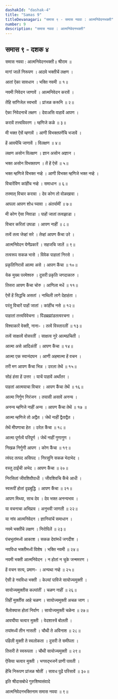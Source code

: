 ```yaml
---
dashakId: "dashak-4"
title: "Samas 9"
titleDevanagari: "समास ९ - समास नववा : आत्मनिवेदनभक्ती"
number: 9
description: "समास नववा : आत्मनिवेदनभक्ती"
---
```


## समास ९ - दशक ४

समास नववा : आत्मनिवेदनभक्ती॥ श्रीराम ॥

मागां जालें निरूपण । आठवे भक्तीचें लक्षण ।

आतां ऐका सावधान । भक्ति नवमी ॥ १॥

नवमी निवेदन जाणावें । आत्मनिवेदन करावें ।

तेंहि सांगिजेल स्वभावें । प्रांजळ करूनि ॥ २॥

ऐका निवेदनाचें लक्षण । देवाअसि वाहावें आपण ।

करावें तत्त्वविवरण । म्हणिजे कळे ॥ ३॥

मी भक्त ऐसें म्हणावें । आणी विभक्तपणेंचि भजावें ।

हें आवघेंचि जाणावें । विलक्षण ॥ ४॥

लक्षण असोन विलक्षण । ज्ञान असोन अज्ञान ।

भक्त असोन विभक्तपण । तें हें ऐसें ॥ ५॥

भक्त म्हणिजे विभक्त नव्हे । आणी विभक्त म्हणिजे भक्त नव्हे ।

विचारेंविण कांहींच नव्हे । समाधान ॥ ६॥

तस्मात् विचार करावा । देव कोण तो वोळखावा ।

आपला आपण शोध घ्यावा । अंतर्यामीं ॥ ७॥

मी कोण ऐसा निवाडा । पाहों जातां तत्वझाडा ।

विचार करितां उघडा । आपण नाहीं ॥ ८॥

तत्वें तत्व जेव्हां सरे । तेव्हां आपण कैंचा उरे ।

आत्मनिवेदन येणेंप्रकारें । सहजचि जालें ॥ ९॥

तत्वरूप सकळ भासे । विवेक पाहातां निरसे ।

प्रकृतिनिरासें आत्मा असे । आपण कैंचा ॥ १०॥

येक मुख्य परमेश्वरु । दुसरी प्रकृति जगदाकारु ।

तिसरा आपण कैंचा चोरु । आणिला मधें ॥ ११॥

ऐसें हें सिद्धचि असतां । नाथिली लागे देहाहंता ।

परंतु विचारें पाहों जातां । कांहींच नसे ॥ १२॥

पाहातां तत्त्वविवेचना । पिंडब्रह्मांडतत्वरचना ।

विश्वाकारें वेक्ती, नाना- । तत्वें विस्तारलीं ॥ १३॥

तत्वें साक्षत्वें वोसरतीं । साक्षत्व नुरे आत्मप्रचिती ।

आत्मा असे आदि‍अंतीं । आपण कैंचा ॥ १४॥

आत्मा एक स्वानंदघन । आणी अहमात्मा हें वचन ।

तरी मग आपण कैंचा भिन्न । उरला तेथें ॥ १५॥

सोहं हंसा हें उत्तर । याचें पाहावें अर्थांतर ।

पाहतां आत्मयाचा विचार । आपण कैंचा तेथें ॥ १६॥

आत्मा निर्गुण निरंजन । तयासी असावें अनन्य ।

अनन्य म्हणिजे नाहीं अन्य । आपण कैंचा तेथें ॥ १७ ॥

आत्मा म्हणिजे तो अद्वैत । जेथें नाहीं द्वैताद्वैत ।

तेथें मीपणाचा हेत । उरेल कैंचा ॥ १८॥

आत्मा पूर्णत्वें परिपूर्ण । जेथें नाहीं गुणागुण ।

निखळ निर्गुणी आपण । कोण कैंचा ॥ १९॥

त्वंपद तत्पद असिपद । निरसुनि सकळ भेदाभेद ।

वस्तु ठाईंची अभेद । आपण कैंचा ॥ २०॥

निरसितां जीवशिवौपाधी । जीवशिवचि कैंचे आधी ।

स्वरूपीं होतां दृढबुद्धि । आपण कैंचा ॥ २१॥

आपण मिथ्या, साच देव । देव भक्त अनन्यभाव ।

या वचनाचा अभिप्राव । अनुभवी जाणती ॥ २२॥

या नांव आत्मनिवेदन । ज्ञानियांचें समाधान ।

नवमे भक्तींचे लक्षण । निरोपिलें ॥ २३॥

पंचभूतांमध्यें आकाश । सकळ देवांमधें जगदीश ।

नवविधा भक्तीमध्यें विशेष । भक्ति नवमी ॥ २४॥

नवमी भक्ती आत्मनिवेदन । न होतां न चुके जन्ममरण ।

हें वचन सत्य, प्रमाण- । अन्यथा नव्हे ॥ २५॥

ऐसी हे नवविधा भक्ती । केल्यां पाविजे सायोज्यमुक्ती ।

सायोज्यमुक्तीस कल्पांतीं । चळण नाहीं ॥ २६॥

तिहीं मुक्तींस आहे चळण । सायोज्यमुक्ती अचळ जाण ।

त्रैलोक्यास होतां निर्वाण । सायोज्यमुक्ती चळेना ॥ २७॥

आवघीया चत्वार मुक्ती । वेदशास्त्रें बोलती ।

तयांमध्यें तीन नासती । चौथी ते अविनाश ॥ २८॥

पहिली मुक्ती ते स्वलोकता । दुसरी ते समीपता ।

तिसरी ते स्वरूपता । चौथी सायोज्यमुक्ती ॥ २९॥

ऐसिया चत्वार मुक्ती । भगवद्भजनें प्राणी पावती ।

हेंचि निरूपण प्रांजळ श्रोतीं । सावध पुढें परिसावें ॥ ३०॥

इति श्रीदासबोधे गुरुशिष्यसंवादे

आत्मनिवेदनभक्तिनाम समास नववा ॥ ९॥